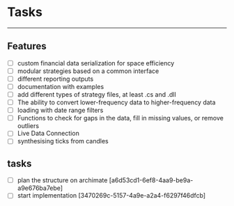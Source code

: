 ﻿# Tasks
---
## Features
- [ ] custom financial data serialization for space efficiency
- [ ] modular strategies based on a common interface
- [ ] different reporting outputs
- [ ] documentation with examples
- [ ] add different types of strategy files, at least .cs and .dll
- [ ] The ability to convert lower-frequency data to higher-frequency data
- [ ] loading with date range filters
- [ ] Functions to check for gaps in the data, fill in missing values, or remove outliers
- [ ] Live Data Connection
- [ ] synthesising ticks from candles
## tasks
- [ ] plan the structure on archimate [a6d53cd1-6ef8-4aa9-be9a-a9e676ba7ebe]
- [ ] start implementation [3470269c-5157-4a9e-a2a4-f6297f46dfcb]
